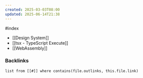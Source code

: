 ```yaml
---
created: 2025-03-03T08:00
updated: 2025-06-14T21:38
---
```

#index 

- [[Design System]]
- [[tsx - TypeScript Execute]]
- [[WebAssembly]]


### Backlinks
```dataview 
list from [[#]] where contains(file.outlinks, this.file.link)
```

